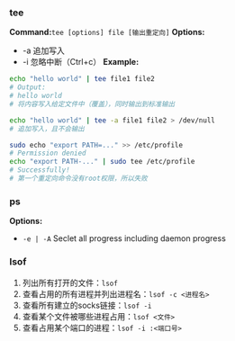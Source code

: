 ### tee
**Command:**`tee [options] file [输出重定向]`
**Options:**
- -a 追加写入
- -i 忽略中断（Ctrl+c）
**Example:**
``` bash
echo "hello world" | tee file1 file2
# Output:
# hello world
# 将内容写入给定文件中（覆盖），同时输出到标准输出

echo "hello world" | tee -a file1 file2 > /dev/null
# 追加写入，且不会输出

sudo echo "export PATH=..." >> /etc/profile
# Permission denied
echo "export PATH-..." | sudo tee /etc/profile
# Successfully!
# 第一个重定向命令没有root权限，所以失败
```

### ps
**Options:**
- `-e | -A` Seclet all progress including daemon progress 

### lsof
1. 列出所有打开的文件：`lsof`
2. 查看占用的所有进程并列出进程名：`lsof -c <进程名>`
3. 查看所有建立的socks链接：`lsof -i`
4. 查看某个文件被哪些进程占用：`lsof <文件>`
5. 查看占用某个端口的进程：`lsof -i :<端口号>`